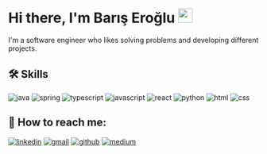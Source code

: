 # Hi there, I'm Barış Eroğlu <img src="https://media.giphy.com/media/hvRJCLFzcasrR4ia7z/giphy.gif" width="29px" height="29px">

I'm a software engineer who likes solving problems and developing different projects.


## 🛠️ Skills

![java](https://img.shields.io/badge/Java-ED8B00?style=for-the-badge&logo=openjdk&logoColor=white)
![spring](https://img.shields.io/badge/Spring-6DB33F?style=for-the-badge&logo=spring&logoColor=white)
![typescript](https://img.shields.io/badge/TypeScript-007ACC?style=for-the-badge&logo=typescript&logoColor=white)
![javascript](https://img.shields.io/badge/JavaScript-F7DF1E?style=for-the-badge&logo=javascript&logoColor=blac)
![react](https://img.shields.io/badge/React-20232A?style=for-the-badge&logo=react&logoColor=61DAFB)
![python](https://img.shields.io/badge/Python-3776AB?style=for-the-badge&logo=python&logoColor=white)
![html](https://img.shields.io/badge/HTML5-E34F26?style=for-the-badge&logo=html5&logoColor=white)
![css](https://img.shields.io/badge/CSS3-1572B6?style=for-the-badge&logo=css3&logoColor=white)



## 🔗 How to reach me:
[![linkedin](https://img.shields.io/badge/Linked_In-0077B5?style=for-the-badge&logo=LinkedIn&logoColor=white)](linkedin.com/in/barış-eroğlu-455783181)
[![gmail](https://img.shields.io/badge/Gmail-D14836?style=for-the-badge&logo=Gmail&logoColor=white)](mailto:baris.eroglu.03@gmail.com)
[![github](https://img.shields.io/badge/GitHub-000000?style=for-the-badge&logo=GitHub&logoColor=white)](https://github.com/ErogluBaris)
[![medium](https://img.shields.io/badge/medium-000000?style=for-the-badge&logo=medium&logoColor=white)](https://medium.com/@baris.eroglu.03)

<!--
**ErogluBaris/ErogluBaris** is a ✨ _special_ ✨ repository because its `README.md` (this file) appears on your GitHub profile.

Here are some ideas to get you started:

- 🔭 I’m currently working on ...
- 🌱 I’m currently learning ...
- 👯 I’m looking to collaborate on ...
- 🤔 I’m looking for help with ...
- 💬 Ask me about ...
- 📫 How to reach me: ...
- 😄 Pronouns: ...
- ⚡ Fun fact: ...
-->
